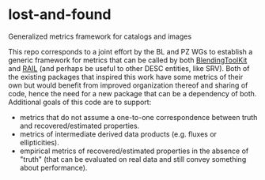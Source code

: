 # lost-and-found
Generalized metrics framework for catalogs and images

This repo corresponds to a joint effort by the BL and PZ WGs to establish a generic framework for metrics that can be called by both [BlendingToolKit](https://github.com/LSSTDESC/BlendingToolKit) and [RAIL](https://github.com/LSSTDESC/RAIL) (and perhaps be useful to other DESC entities, like SRV).
Both of the existing packages that inspired this work have some metrics of their own but would benefit from improved organization thereof and sharing of code, hence the need for a new package that can be a dependency of both.
Additional goals of this code are to support:
- metrics that do not assume a one-to-one correspondence between truth and recovered/estimated properties.
- metrics of intermediate derived data products (e.g. fluxes or ellipticities).
- empirical metrics of recovered/estimated properties in the absence of "truth" (that can be evaluated on real data and still convey something about performance).
